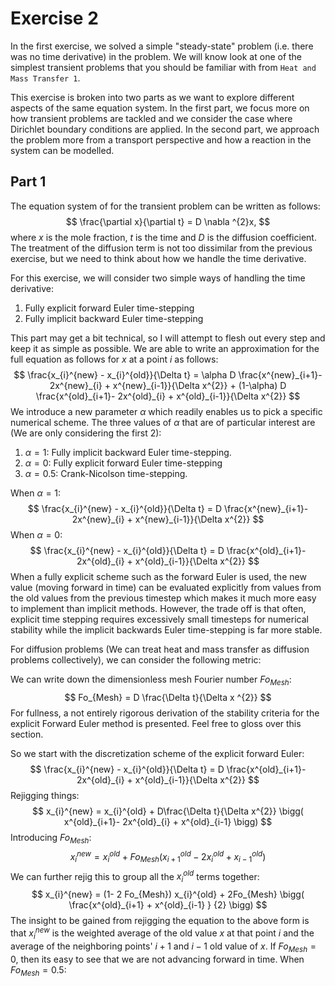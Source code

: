 # Exercise 2 

In the first exercise, we solved a simple "steady-state" problem (i.e. there was no time derivative) in the problem. We will know look at one of the simplest transient problems that you should be familiar with from `Heat and Mass Transfer 1`. 

This exercise is broken into two parts as we want to explore different aspects of the same equation system. In the first part, we focus more on how transient problems are tackled and we consider the case where Dirichlet boundary conditions are applied. In the second part, we approach the problem more from a transport perspective and how a reaction in the system can be modelled. 

## Part 1

The equation system of for the transient problem can be written as follows: 
$$
\frac{\partial x}{\partial t} = D \nabla ^{2}x,
$$
where $x$ is the mole fraction, $t$ is the time and $D$ is the diffusion coefficient. The treatment of the diffusion term is not too dissimilar from the previous exercise, but we need to think about how we handle the time derivative. 

For this exercise, we will consider two simple ways of handling the time derivative:

1. Fully explicit forward Euler time-stepping 
2. Fully implicit backward Euler time-stepping

This part may get a bit technical, so I will attempt to flesh out every step and keep it as simple as possible. We are able to write an approximation for the full equation as follows for $x$ at a point $i$ as follows:
$$
\frac{x_{i}^{new} - x_{i}^{old}}{\Delta t} = \alpha D \frac{x^{new}_{i+1}- 2x^{new}_{i} + x^{new}_{i-1}}{\Delta x^{2}} + (1-\alpha) D \frac{x^{old}_{i+1}- 2x^{old}_{i} + x^{old}_{i-1}}{\Delta x^{2}}
$$
We introduce a new parameter $\alpha$ which readily enables us to pick a specific numerical scheme. The three values of $\alpha$ that are of particular interest are (We are only considering the first 2): 

1. $\alpha = 1$: Fully implicit backward Euler time-stepping. 
2. $\alpha=0$: Fully explicit forward Euler time-stepping
3. $\alpha = 0.5$: Crank-Nicolson time-stepping. 

When $\alpha = 1$: 
$$
\frac{x_{i}^{new} - x_{i}^{old}}{\Delta t} =  D \frac{x^{new}_{i+1}- 2x^{new}_{i} + x^{new}_{i-1}}{\Delta x^{2}}
$$
When $\alpha = 0$: 
$$
\frac{x_{i}^{new} - x_{i}^{old}}{\Delta t} =  D \frac{x^{old}_{i+1}- 2x^{old}_{i} + x^{old}_{i-1}}{\Delta x^{2}}
$$
When a fully explicit scheme such as the forward Euler is used, the new value (moving forward in time) can be evaluated explicitly from values from the old values from the previous timestep which makes it much more easy to implement than implicit methods. However, the trade off is that often, explicit time stepping requires excessively small timesteps for numerical stability while the implicit backwards Euler time-stepping is far more stable. 

For diffusion problems (We can treat heat and mass transfer as diffusion problems collectively), we can consider the following metric: 

We can write down the dimensionless mesh Fourier number $Fo_{Mesh}$: 
$$
Fo_{Mesh} = D \frac{\Delta t}{\Delta x ^{2}}
$$
For fullness, a not entirely rigorous derivation of the stability criteria for the explicit Forward Euler method is presented. Feel free to gloss over this section. 

So we start with the discretization scheme of the explicit forward Euler: 
$$
\frac{x_{i}^{new} - x_{i}^{old}}{\Delta t} =  D \frac{x^{old}_{i+1}- 2x^{old}_{i} + x^{old}_{i-1}}{\Delta x^{2}}
$$
Rejigging things: 
$$
x_{i}^{new} = x_{i}^{old} + D\frac{\Delta t}{\Delta x^{2}} \bigg( x^{old}_{i+1}- 2x^{old}_{i} + x^{old}_{i-1} \bigg)
$$
Introducing $Fo_{Mesh}$:
$$
x_{i}^{new} = x_{i}^{old} + Fo_{Mesh} \bigg( x^{old}_{i+1}- 2x^{old}_{i} + x^{old}_{i-1} \bigg)
$$
We can further rejig this to group all the $x_{i}^{old}$ terms together:
$$
x_{i}^{new} = (1- 2 Fo_{Mesh}) x_{i}^{old} + 2Fo_{Mesh} \bigg( \frac{x^{old}_{i+1} + x^{old}_{i-1} } {2} \bigg)
$$
The insight to be gained from rejigging the equation to the above form is that $x_{i}^{new}$ is the weighted average of the old value $x$ at that point $i$ and the average of the neighboring points' $i+1$  and $i-1$ old value of $x$. If $Fo_{Mesh} = 0$, then its easy to see that we are not advancing forward in time. When $Fo_{Mesh} = 0.5$:

 